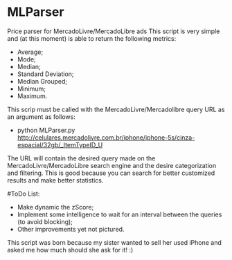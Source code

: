 # MLParser
Price parser for MercadoLivre/MercadoLibre ads
This script is very simple and (at this moment) is able to return the following metrics:
- Average;
- Mode;
- Median;
- Standard Deviation;
- Median Grouped;
- Minimum;
- Maximum.

This scrip must be called with the MercadoLivre/Mercadolibre query URL as an argument as follows:
- python MLParser.py http://celulares.mercadolivre.com.br/iphone/iphone-5s/cinza-espacial/32gb/_ItemTypeID_U

The URL will contain the desired query made on the MercadoLivre/MercadoLibre search engine and the desire categorization and filtering. This is good because you can search for better customized results and make better statistics.

#ToDo List:
- Make dynamic the zScore;
- Implement some intelligence to wait for an interval between the queries (to avoid blocking);
- Other improvements yet not pictured.


This script was born because my sister wanted to sell her used iPhone and asked me how much should she ask for it! :)
